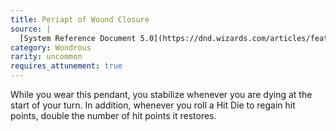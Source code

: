 ```yaml
---
title: Periapt of Wound Closure
source: |
  [System Reference Document 5.0](https://dnd.wizards.com/articles/features/systems-reference-document-srd)
category: Wondrous
rarity: uncommon
requires_attunement: true
---
```


While you wear this pendant, you stabilize whenever you are dying at the start of your turn. In addition, whenever you roll a Hit Die to regain hit points, double the number of hit points it restores.
